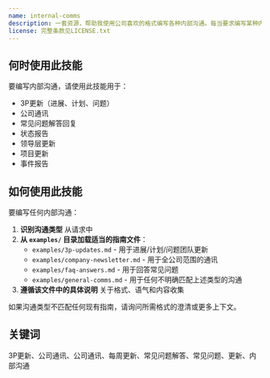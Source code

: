 ```yaml
---
name: internal-comms
description: 一套资源，帮助我使用公司喜欢的格式编写各种内部沟通。每当要求编写某种内部沟通（状态报告、领导层更新、3P更新、公司通讯、常见问题解答、事件报告、项目更新等）时，Claude应使用此技能。
license: 完整条款见LICENSE.txt
---
```


## 何时使用此技能
要编写内部沟通，请使用此技能用于：
- 3P更新（进展、计划、问题）
- 公司通讯
- 常见问题解答回复
- 状态报告
- 领导层更新
- 项目更新
- 事件报告

## 如何使用此技能

要编写任何内部沟通：

1. **识别沟通类型** 从请求中
2. **从 `examples/` 目录加载适当的指南文件**：
    - `examples/3p-updates.md` - 用于进展/计划/问题团队更新
    - `examples/company-newsletter.md` - 用于全公司范围的通讯
    - `examples/faq-answers.md` - 用于回答常见问题
    - `examples/general-comms.md` - 用于任何不明确匹配上述类型的沟通
3. **遵循该文件中的具体说明** 关于格式、语气和内容收集

如果沟通类型不匹配任何现有指南，请询问所需格式的澄清或更多上下文。

## 关键词
3P更新、公司通讯、公司通讯、每周更新、常见问题解答、常见问题、更新、内部沟通